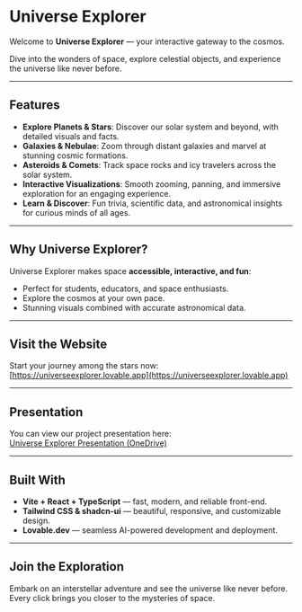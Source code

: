 # Universe Explorer

Welcome to **Universe Explorer** — your interactive gateway to the cosmos.  

Dive into the wonders of space, explore celestial objects, and experience the universe like never before.  

---

## Features

- **Explore Planets & Stars**: Discover our solar system and beyond, with detailed visuals and facts.  
- **Galaxies & Nebulae**: Zoom through distant galaxies and marvel at stunning cosmic formations.  
- **Asteroids & Comets**: Track space rocks and icy travelers across the solar system.  
- **Interactive Visualizations**: Smooth zooming, panning, and immersive exploration for an engaging experience.  
- **Learn & Discover**: Fun trivia, scientific data, and astronomical insights for curious minds of all ages.  

---

## Why Universe Explorer?

Universe Explorer makes space **accessible, interactive, and fun**:

- Perfect for students, educators, and space enthusiasts.  
- Explore the cosmos at your own pace.  
- Stunning visuals combined with accurate astronomical data.  

---

## Visit the Website

Start your journey among the stars now:  
[https://universeexplorer.lovable.app](https://universeexplorer.lovable.app)  

---

## Presentation

You can view our project presentation here:  
[Universe Explorer Presentation (OneDrive)](https://1drv.ms/p/c/117936e4b8d92414/EZwzz6JWm8JFoQctve87OMYB96fZzU1ZMg1hZ41tZqx1Tg?e=GvqTPT)  

---

## Built With

- **Vite + React + TypeScript** — fast, modern, and reliable front-end.  
- **Tailwind CSS & shadcn-ui** — beautiful, responsive, and customizable design.  
- **Lovable.dev** — seamless AI-powered development and deployment.  

---

## Join the Exploration

Embark on an interstellar adventure and see the universe like never before.  
Every click brings you closer to the mysteries of space.  
